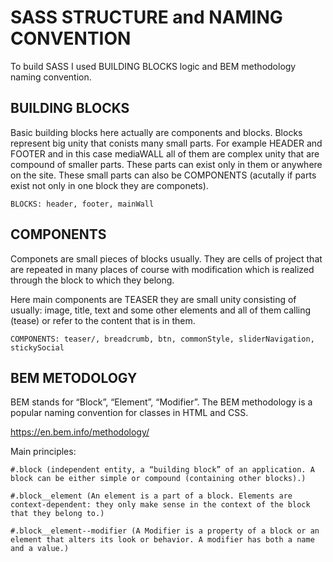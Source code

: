 # SASS STRUCTURE and NAMING CONVENTION

To build SASS I used BUILDING BLOCKS logic and BEM methodology naming convention.

## BUILDING BLOCKS

Basic building blocks here actually are components and blocks. Blocks represent big unity that conists many small parts.
For example HEADER and FOOTER and in this case mediaWALL all of them are complex unity that are compound of smaller parts. These parts can exist only in them or anywhere on the site.
These small parts can also be COMPONENTS (acutally if parts exist not only in one block they are componets).
```
BLOCKS: header, footer, mainWall
```
## COMPONENTS

Componets are small pieces of blocks usually. They are cells of project that are repeated in many places of course with modification which is realized through the block to which they belong.

Here main components are TEASER they are small unity consisting of usually: image, title, text and some other elements and all of them calling (tease) or refer to the content that is in them.
```
COMPONENTS: teaser/, breadcrumb, btn, commonStyle, sliderNavigation, stickySocial
```
## BEM METODOLOGY

BEM stands for “Block”, “Element”, “Modifier”. The BEM methodology is a popular naming convention for classes in HTML and CSS. 

https://en.bem.info/methodology/

Main principles:
```
#.block (independent entity, a “building block” of an application. A block can be either simple or compound (containing other blocks).)

#.block__element (An element is a part of a block. Elements are context-dependent: they only make sense in the context of the block that they belong to.)

#.block__element--modifier (A Modifier is a property of a block or an element that alters its look or behavior. A modifier has both a name and a value.)
```
